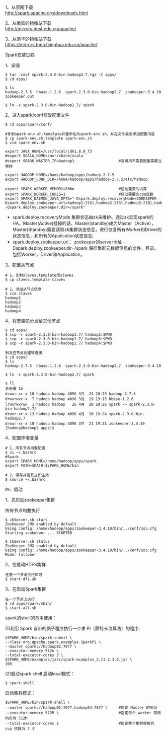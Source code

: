 1、从官网下载  
http://spark.apache.org/downloads.html

2、从微软的镜像站下载  
http://mirrors.hust.edu.cn/apache/

3、从清华的镜像站下载  
https://mirrors.tuna.tsinghua.edu.cn/apache/

Spark安装过程

 1、安装
```
$ tar -zxvf spark-2.3.0-bin-hadoop2.7.tgz -C apps/
$ cd apps/

$ ls
hadoop-2.7.5  hbase-1.2.6  spark-2.3.0-bin-hadoop2.7  zookeeper-3.4.10  zookeeper.out

$ ln -s spark-2.3.0-bin-hadoop2.7/ spark
```

2、进入spark/conf修改配置文件
```
$ cd apps/spark/conf/

#复制spark-env.sh.template并重命名为spark-env.sh，并在文件最后添加配置内容
$ cp spark-env.sh.template spark-env.sh
$ vim spark-env.sh

export JAVA_HOME=/usr/local/jdk1.8.0_73
#export SCALA_HOME=/usr/share/scala
#export SPARK_MASTER_IP=hadoop1                    #高可用不需要配置需要注释掉

export HADOOP_HOME=/home/hadoop/apps/hadoop-2.7.5
export HADOOP_CONF_DIR=/home/hadoop/apps/hadoop-2.7.5/etc/hadoop

export SPARK_WORKER_MEMORY=500m                    #启动需要的内存
export SPARK_WORKER_CORES=1                        #启动需要的cpu盒数
export SPARK_DAEMON_JAVA_OPTS="-Dspark.deploy.recoveryMode=ZOOKEEPER -Dspark.deploy.zookeeper.url=hadoop1:2181,hadoop2:2181,hadoop3:2181,hadoop4:2181 -Dspark.deploy.zookeeper.dir=/spark"
```
- spark.deploy.recoveryMode 集群状态由zk来维护。通过zk实现spark的HA，Master(Active)挂掉的话，Master(standby)成为Master（Active），Master(Standby)需要读取zk集群状态信息，进行恢复所有Worker和Driver的状态信息，和所有的Application状态信息;
- spark.deploy.zookeeper.url： zookeeper的server地址
-Dspark.deploy.zookeeper.dir=/spark 保存集群元数据信息的文件，目录。包括Worker，Driver和Application。



3、配置从节点
```
# 1、复制slaves.template成slaves
$ cp slaves.template slaves

# 2、添加从节点信息
$ vim slaves
hadoop1
hadoop2
hadoop3
hadoop4
```

4、将安装包分发给其他节点
```
$ cd apps/
$ scp -r spark-2.3.0-bin-hadoop2.7/ hadoop2:$PWD
$ scp -r spark-2.3.0-bin-hadoop2.7/ hadoop3:$PWD
$ scp -r spark-2.3.0-bin-hadoop2.7/ hadoop4:$PWD

到对应节点创建软连接
$ cd apps/
$ ls
hadoop-2.7.5  hbase-1.2.6  spark-2.3.0-bin-hadoop2.7  zookeeper-3.4.10

$ ln -s spark-2.3.0-bin-hadoop2.7/ spark

$ ll
总用量 16
drwxr-xr-x 10 hadoop hadoop 4096 3月  23 20:29 hadoop-2.7.5
drwxrwxr-x  7 hadoop hadoop 4096 3月  29 13:15 hbase-1.2.6
lrwxrwxrwx  1 hadoop hadoop   26 4月  20 19:26 spark -> spark-2.3.0-bin-hadoop2.7/
drwxr-xr-x 13 hadoop hadoop 4096 4月  20 19:24 spark-2.3.0-bin-hadoop2.7
drwxr-xr-x 10 hadoop hadoop 4096 3月  21 19:31 zookeeper-3.4.10
[hadoop@hadoop2 apps]$ 
```


4、配置环境变量
```
# 1、所有节点均要配置
$ vi ~/.bashrc 
#Spark
export SPARK_HOME=/home/hadoop/apps/spark
export PATH=$PATH:$SPARK_HOME/bin

# 2、保存并使其立即生效
$ source ~/.bashrc 
```

四、启动

1、先启动zookeeper集群

所有节点均要执行
```
$ zkServer.sh start
ZooKeeper JMX enabled by default
Using config: /home/hadoop/apps/zookeeper-3.4.10/bin/../conf/zoo.cfg
Starting zookeeper ... STARTED

$ zkServer.sh status
ZooKeeper JMX enabled by default
Using config: /home/hadoop/apps/zookeeper-3.4.10/bin/../conf/zoo.cfg
Mode: follower
```


2、在启动HDFS集群
```
任意一个节点执行即可
$ start-dfs.sh
```

3、在启动Spark集群
```
在一个节点上执行
$ cd apps/spark/sbin/
$ start-all.sh
```







spark的shell的基本使用：

(1)利用 Spark 自带的例子程序执行一个求 PI（蒙特卡洛算法）的程序:
```
$SPARK_HOME/bin/spark-submit \ 
--class org.apache.spark.examples.SparkPi \ 
--master spark://hadoop02:7077 \ 
--executor-memory 512m \ 
--total-executor-cores 3 \
$SPARK_HOME/examples/jars/spark-examples_2.11-2.3.0.jar \ 
100
```

(2)启动spark shell
启动local模式：
```
$ spark-shell
```

启动集群模式：
```
$SPARK_HOME/bin/spark-shell \ 
--master spark://hadoop02:7077,hadoop04:7077 \     #指定 Master 的地址
--executor-memory 512M \                           #指定每个 worker 可用内存为 512M
--total-executor-cores 2                           #指定整个集群使用的 cup 核数为 2 个
```
